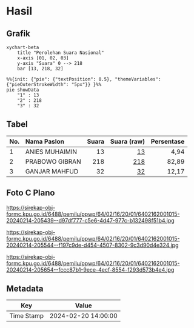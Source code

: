 # Hasil

## Grafik

```mermaid
xychart-beta
    title "Perolehan Suara Nasional"
    x-axis [01, 02, 03]
    y-axis "Suara" 0 --> 218
    bar [13, 218, 32]
```

```mermaid
%%{init: {"pie": {"textPosition": 0.5}, "themeVariables": {"pieOuterStrokeWidth": "5px"}} }%%
pie showData
    "1" : 13
    "2" : 218
    "3" : 32
```

## Tabel

| No. | Nama Paslon    | Suara | Suara (raw) | Persentase |
|:--- |:-------------- | -----:| -----------:| ----------:|
| 1   | ANIES MUHAIMIN | 13    | [13][p-1]   | 4,94       |
| 2   | PRABOWO GIBRAN | 218   | [218][p-2]  | 82,89      |
| 3   | GANJAR MAHFUD  | 32    | [32][p-3]   | 12,17      |


[p-1]: https://github.com/gigit-pemilu/pemilu-2024/blob/main/pilpres/hitung-suara/sub/64-kalimantan-timur/sub/02-kutai-kartanegara/sub/16-tenggarong-seberang/sub/2001-manunggal-jaya/sub/015-tps/sub/paslon-1.txt
[p-2]: https://github.com/gigit-pemilu/pemilu-2024/blob/main/pilpres/hitung-suara/sub/64-kalimantan-timur/sub/02-kutai-kartanegara/sub/16-tenggarong-seberang/sub/2001-manunggal-jaya/sub/015-tps/sub/paslon-2.txt
[p-3]: https://github.com/gigit-pemilu/pemilu-2024/blob/main/pilpres/hitung-suara/sub/64-kalimantan-timur/sub/02-kutai-kartanegara/sub/16-tenggarong-seberang/sub/2001-manunggal-jaya/sub/015-tps/sub/paslon-3.txt

## Foto C Plano

https://sirekap-obj-formc.kpu.go.id/6488/pemilu/ppwp/64/02/16/20/01/6402162001015-20240214-205439--d97df777-c5e6-4d47-977c-b132498f51b4.jpg

https://sirekap-obj-formc.kpu.go.id/6488/pemilu/ppwp/64/02/16/20/01/6402162001015-20240214-205544--f197c9de-d454-4507-8302-9c3d90d4e324.jpg

https://sirekap-obj-formc.kpu.go.id/6488/pemilu/ppwp/64/02/16/20/01/6402162001015-20240214-205654--fccc87b1-9ece-4ecf-8554-f293d573b4e4.jpg


## Metadata

| Key        | Value               |
| ---------- | ------------------- |
| Time Stamp | 2024-02-20 14:00:00 |



